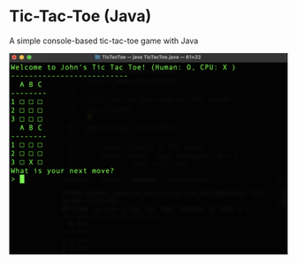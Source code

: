 # Tic-Tac-Toe (Java)
A simple console-based tic-tac-toe game with Java

![screenshot](TicTacToe/Screenshot%202023-06-22%20at%201.18.36%20AM.png)
